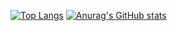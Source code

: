 

<!--
### Hi there 👋
**Ruannilton/Ruannilton** is a ✨ _special_ ✨ repository because its `README.md` (this file) appears on your GitHub profile.

Here are some ideas to get you started:

- 🔭 I’m currently working on ...
- 🌱 I’m currently learning ...
- 👯 I’m looking to collaborate on ...
- 🤔 I’m looking for help with ...
- 💬 Ask me about ...
- 📫 How to reach me: ...
- 😄 Pronouns: ...
- ⚡ Fun fact: ...
-->

[![Top Langs](https://github-readme-stats.vercel.app/api/top-langs/?username=Ruannilton&hide=swift)](https://github.com/anuraghazra/github-readme-stats)
[![Anurag's GitHub stats](https://github-readme-stats.vercel.app/api?username=Ruannilton)](https://github.com/anuraghazra/github-readme-stats)



